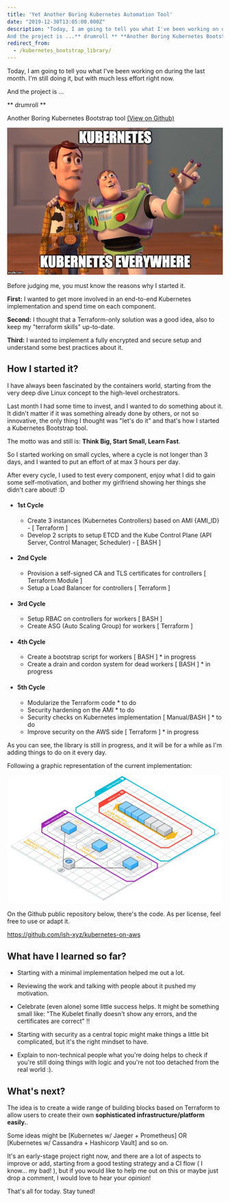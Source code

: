 ```yaml
---
title: 'Yet Another Boring Kubernetes Automation Tool'
date: "2019-12-30T13:05:00.000Z"
description: "Today, I am going to tell you what I've been working on during the last month. I'm still doing it, but with much less effort right now.
And the project is ...** drumroll ** **Another Boring Kubernetes Bootstrap tool** !."
redirect_from:
  - /kubernetes_bootstrap_library/
---
```


Today, I am going to tell you what I've been working on during the last month. I'm still doing it, but with much less effort right now.

And the project is ...

** drumroll ** 

Another Boring Kubernetes Bootstrap tool [(View on Github)](https://github.com/ish-xyz/kubernetes-on-aws)


!['kubernetes-logo'](./kubernetes-logo.jpg)


Before judging me, you must know the reasons why I started it.


**First:** I wanted to get more involved in an end-to-end Kubernetes implementation and spend time on each component.

**Second:** I thought that a Terraform-only solution was a good idea, also to keep my "terraform skills" up-to-date.

**Third:** I wanted to implement a fully encrypted and secure setup and understand some best practices about it.


## How I started it?

I have always been fascinated by the containers world, starting from the very deep dive Linux concept to the high-level orchestrators.

Last month I had some time to invest, and I wanted to do something about it.
It didn't matter if it was something already done by others, or not so innovative, the only thing I thought was "let's do it" and that's how I started a Kubernetes Bootstrap tool.

The motto was and still is: **Think Big, Start Small, Learn Fast**.

So I started working on small cycles, where a cycle is not longer than 3 days, and I wanted to put an effort of at max 3 hours per day.

After every cycle, I used to test every component, enjoy what I did to gain some self-motivation, and bother my girlfriend showing her things she didn't care about! :D

- #### 1st Cycle
    -   Create 3 instances (Kubernetes Controllers) based on AMI {AMI_ID} - [ Terraform ]
    -   Develop 2 scripts to setup ETCD and the Kube Control Plane (API Server, Control Manager, Scheduler) - [ BASH ]
- #### 2nd Cycle
    - Provision a self-signed CA and TLS certificates for controllers [ Terraform Module ]
    - Setup a Load Balancer for controllers [ Terraform ]
- #### 3rd Cycle
    -   Setup RBAC on controllers for workers [ BASH ]
    -   Create ASG (Auto Scaling Group) for workers [ Terraform ]
- #### 4th Cycle
    -   Create a bootstrap script for workers [ BASH ] * in progress
    -   Create a drain and cordon system for dead workers [ BASH ] * in progress
- #### 5th Cycle
    -   Modularize the Terraform code * to do
    -   Security hardening on the AMI * to do
    -   Security checks on Kubernetes implementation [ Manual/BASH ] * to do
    -   Improve security on the AWS side [ Terraform ] * in progress


As you can see, the library is still in progress, and it will be for a while as I'm adding things to do on it every day.

Following a graphic representation of the current implementation:

!['kubernetes-on-aws-bootstrap'](./kubernetes-on-aws-bootstrap.png)

On the Github public repository below, there's the code.
As per license, feel free to use or adapt it.

https://github.com/ish-xyz/kubernetes-on-aws


## What have I learned so far?

- Starting with a minimal implementation helped me out a lot.

- Reviewing the work and talking with people about it pushed my motivation.

- Celebrate (even alone) some little success helps. It might be something small like: "The Kubelet finally doesn't show any errors, and the certificates are correct" !!

- Starting with security as a central topic might make things a little bit complicated, but it's the right mindset to have.

- Explain to non-technical people what you're doing helps to check if you're still doing things with logic and you're not too detached from the real world :).


## What's next?

The idea is to create a wide range of building blocks based on Terraform to allow users to create their own **sophisticated infrastructure/platform easily.**.

Some ideas might be [Kubernetes w/ Jaeger + Prometheus] OR [Kubernetes w/ Cassandra + Hashicorp Vault] and so on.

It's an early-stage project right now, and there are a lot of aspects to improve or add, starting from a good testing strategy and a CI flow ( I know... my bad! ), but if you would like to help me out on this or maybe just drop a comment, I would love to hear your opinion!

That's all for today. Stay tuned!